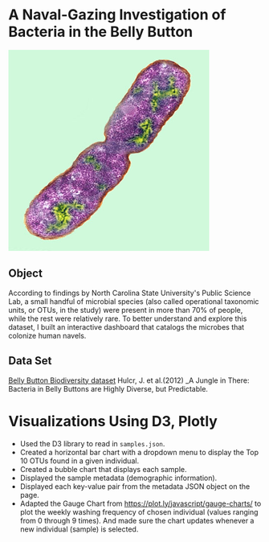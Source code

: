 # A Naval-Gazing Investigation of Bacteria in the Belly Button

![Bacteria by filterforge.com](Images/bacteria.jpg)

## Object 

According to findings by North Carolina State University's Public Science Lab, a small handful of microbial species (also called operational taxonomic units, or OTUs, in the study) were present in more than 70% of people, while the rest were relatively rare. To better understand and explore this dataset, I built an interactive dashboard that catalogs the microbes that colonize human navels. 

## Data Set

[Belly Button Biodiversity dataset](http://robdunnlab.com/projects/belly-button-biodiversity/) 
Hulcr, J. et al.(2012) _A Jungle in There: Bacteria in Belly Buttons are Highly Diverse, but Predictable.

# Visualizations Using D3, Plotly

* Used the D3 library to read in `samples.json`.
* Created a horizontal bar chart with a dropdown menu to display the Top 10 OTUs found in a given individual.
* Created a bubble chart that displays each sample.
* Displayed the sample metadata (demographic information).
* Displayed each key-value pair from the metadata JSON object on the page.
* Adapted the Gauge Chart from <https://plot.ly/javascript/gauge-charts/> to plot the weekly washing frequency of chosen individual (values ranging from 0 through 9 times). And made sure the chart updates whenever a new individual (sample) is selected. 


